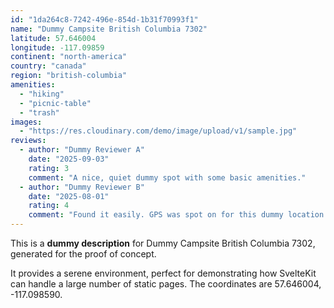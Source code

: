 ```yaml
---
id: "1da264c8-7242-496e-854d-1b31f70993f1"
name: "Dummy Campsite British Columbia 7302"
latitude: 57.646004
longitude: -117.09859
continent: "north-america"
country: "canada"
region: "british-columbia"
amenities:
  - "hiking"
  - "picnic-table"
  - "trash"
images:
  - "https://res.cloudinary.com/demo/image/upload/v1/sample.jpg"
reviews:
  - author: "Dummy Reviewer A"
    date: "2025-09-03"
    rating: 3
    comment: "A nice, quiet dummy spot with some basic amenities."
  - author: "Dummy Reviewer B"
    date: "2025-08-01"
    rating: 4
    comment: "Found it easily. GPS was spot on for this dummy location."
---
```


This is a **dummy description** for Dummy Campsite British Columbia 7302, generated for the proof of concept.

It provides a serene environment, perfect for demonstrating how SvelteKit can handle a large number of static pages. The coordinates are 57.646004, -117.098590.

